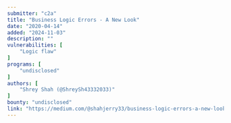 ```yaml
---
submitter: "c2a"
title: "Business Logic Errors - A New Look"
date: "2020-04-14"
added: "2024-11-03"
description: ""
vulnerabilities: [
    "Logic flaw"
]
programs: [
    "undisclosed"
]
authors: [
    "Shrey Shah (@ShreySh43332033)"
]
bounty: "undisclosed"
link: "https://medium.com/@shahjerry33/business-logic-errors-a-new-look-3b18d9c2a12f"
---
```




